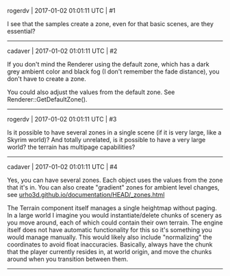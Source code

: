 rogerdv | 2017-01-02 01:01:11 UTC | #1

I see that the samples create a zone, even for that basic scenes, are they essential?

-------------------------

cadaver | 2017-01-02 01:01:11 UTC | #2

If you don't mind the Renderer using the default zone, which has a dark grey ambient color and black fog (I don't remember the fade distance), you don't have to create a zone.

You could also adjust the values from the default zone. See Renderer::GetDefaultZone().

-------------------------

rogerdv | 2017-01-02 01:01:11 UTC | #3

Is it possible to have several zones in a single scene  (if it is very large, like a Skyrim world)? And totally unrelated, is it possible to have a very large world? the terrain has multipage capabilities?

-------------------------

cadaver | 2017-01-02 01:01:11 UTC | #4

Yes, you can have several zones. Each object uses the values from the zone that it's in. You can also create "gradient" zones for ambient level changes, see [urho3d.github.io/documentation/HEAD/_zones.html](http://urho3d.github.io/documentation/HEAD/_zones.html)

The Terrain component itself manages a single heightmap without paging. In a large world I imagine you would instantiate/delete chunks of scenery as you move around, each of which could contain their own terrain. The engine itself does not have automatic functionality for this so it's something you would manage manually. This would likely also include "normalizing" the coordinates to avoid float inaccuracies. Basically, always have the chunk that the player currently resides in, at world origin, and move the chunks around when you transition between them.

-------------------------

